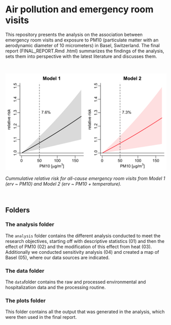 # Air pollution and emergency room visits


This repository presents the analysis on the association between emergency room visits and exposure to PM10 (particulate matter with an aerodynamic diameter of 10 micrometers) in Basel, Switzerland. The final report (FINAL_REPORT.Rmd .html) summarizes the findings of the analysis, sets them into perspective with the latest literature and discusses them. 

<br> 

<p align="center">
  <img src="plots/model1_model2_all.png" alt="Figure 1" width="600"/>
</p>

*Cummulative relative risk for all-cause emergency room visits from Model 1 (erv ~ PM10) and Model 2 (erv ~ PM10 + temperature).*


<br>

## Folders

### The analysis folder

The `analysis` folder contains the different analysis conducted to meet the research objectives, starting off with descriptive statistics (01) and then the effect of PM10 (02) and the modification of this effect from heat (03). Additionally we conducted sensitivity analysis (04) and created a map of Basel (05), where our data sources are indicated. 

### The data folder

The `data`folder contains the raw and processed environmental and hospitalization data and the processing routine. 


### The plots folder

This folder contains all the output that was generated in the analysis, which were then used in the final report. 
